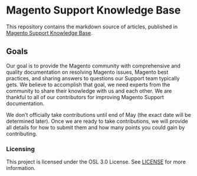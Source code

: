 # Magento Support Knowledge Base
This repository contains the markdown source of articles, published in [Magento Support Knowledge Base](https://support.magento.com/hc/en-us).

## Goals

Our goal is to provide the Magento community with comprehensive and quality documentation on resolving Magento issues, Magento best practices, and sharing answers to questions our Support team typically gets. We believe to accomplish that goal, we need experts from the community to share their knowledge with us and each other. We are thankful to all of our contributors for improving Magento Support documentation.

We don't officially take contributions until end of May (the exact date will be determined later).
Once we are ready to take contributions, we will provide all details for how to submit them and how many points you could gain by contributing.
<!--
### Contributing (coming soon)

Warning: We don't officially take contributions until end of May (the exact date will be determined later).

We welcome all kinds of contributions, from minor typo corrections to complete troubleshooting articles. Contributing to this repo gets you reward points, similar to contributing to Magento code and Magento Developer Documentation. See [Contribution reward points](docs/contribution-points.md) for details.


#### General contribution flow

1. Fork this repo.
1. Make edits on forked repo.
1. Submit a Pull Request (PR) to this repo.
1. Tests are run:
    * Adobe CLA - making sure the Adobe Open Source Contributor License Agreement is signed.
    * Markdown Linting test - making sure markdown syntax is correct.
    * File structure validation test - making sure the commit is done according to the [required file structure](.github/CONTRIBUTING,md#file_structure).
1. PR approvals flow:
   1. Knowledge Base (KB) writers reviews the PR within several days' time frame and adds label.
   1. KB writer can approve/deny/request changes.
   1. If approved, KB writer adds labels corresponding to the level of input provided in PR and internal subject matter expert (SME) reviews the PR.
   1. SME can approve/deny/request changes.
1. Once all corrections are done (if any requested), and both the KB writer and SME approve the PR, the KB writer imports content to the internal repo and merges it internally.
1. The  magento/knowledge-base repo synchronizes with the internal one in 20 minutes.
1. Once the repos are synced, your PR gets closed and you get reward points.

For details on contribution flow, please refer to the [Contributor's Guide](.github/CONTRIBUTING.md).
For templates, style guide, and formatting guidelines, please refer to [Documentation](docs/index.md).-->

### Licensing

This project is licensed under the OSL 3.0 License. See [LICENSE](LICENSE) for more information.
